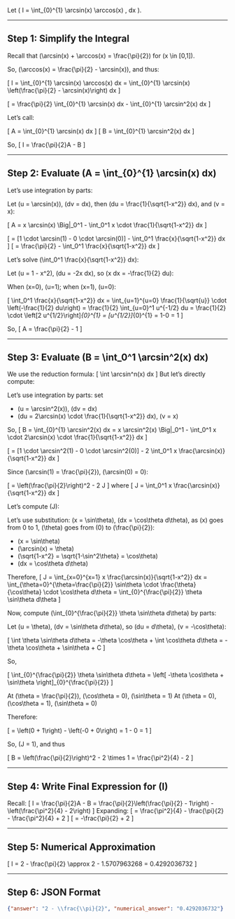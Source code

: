Let \( I = \int_{0}^{1} \arcsin(x) \arccos(x) \, dx \).

---

## Step 1: Simplify the Integral

Recall that \(\arcsin(x) + \arccos(x) = \frac{\pi}{2}\) for \(x \in [0,1]\).

So, \(\arccos(x) = \frac{\pi}{2} - \arcsin(x)\), and thus:

\[
I = \int_{0}^{1} \arcsin(x) \arccos(x) dx = \int_{0}^{1} \arcsin(x) \left(\frac{\pi}{2} - \arcsin(x)\right) dx
\]

\[
= \frac{\pi}{2} \int_{0}^{1} \arcsin(x) dx - \int_{0}^{1} \arcsin^2(x) dx
\]

Let’s call:

\[
A = \int_{0}^{1} \arcsin(x) dx
\]
\[
B = \int_{0}^{1} \arcsin^2(x) dx
\]

So,
\[
I = \frac{\pi}{2}A - B
\]

---

## Step 2: Evaluate \(A = \int_{0}^{1} \arcsin(x) dx\)

Let’s use integration by parts:

Let \(u = \arcsin(x)\), \(dv = dx\), then \(du = \frac{1}{\sqrt{1-x^2}} dx\), and \(v = x\):

\[
A = x \arcsin(x) \Big|_0^1 - \int_0^1 x \cdot \frac{1}{\sqrt{1-x^2}} dx
\]

\[
= [1 \cdot \arcsin(1) - 0 \cdot \arcsin(0)] - \int_0^1 \frac{x}{\sqrt{1-x^2}} dx
\]
\[
= \frac{\pi}{2} - \int_0^1 \frac{x}{\sqrt{1-x^2}} dx
\]

Let’s solve \(\int_0^1 \frac{x}{\sqrt{1-x^2}} dx\):

Let \(u = 1 - x^2\), \(du = -2x dx\), so \(x dx = -\frac{1}{2} du\):

When \(x=0\), \(u=1\); when \(x=1\), \(u=0\):

\[
\int_0^1 \frac{x}{\sqrt{1-x^2}} dx = \int_{u=1}^{u=0} \frac{1}{\sqrt{u}} \cdot \left(-\frac{1}{2} du\right)
= \frac{1}{2} \int_{u=0}^1 u^{-1/2} du
= \frac{1}{2} \cdot \left[2 u^{1/2}\right]_{0}^{1}
= [u^{1/2}]_{0}^{1} = 1-0 = 1
\]

So,
\[
A = \frac{\pi}{2} - 1
\]

---

## Step 3: Evaluate \(B = \int_0^1 \arcsin^2(x) dx\)

We use the reduction formula:
\[
\int \arcsin^n(x) dx
\]
But let’s directly compute:

Let’s use integration by parts: set
- \(u = \arcsin^2(x)\), \(dv = dx\)
- \(du = 2\arcsin(x) \cdot \frac{1}{\sqrt{1-x^2}} dx\), \(v = x\)

So,
\[
B = \int_{0}^{1} \arcsin^2(x) dx = x \arcsin^2(x) \Big|_0^1 - \int_0^1 x \cdot 2\arcsin(x) \cdot \frac{1}{\sqrt{1-x^2}} dx
\]

\[
= [1 \cdot \arcsin^2(1) - 0 \cdot \arcsin^2(0)] - 2 \int_0^1 x \frac{\arcsin(x)}{\sqrt{1-x^2}} dx
\]

Since \(\arcsin(1) = \frac{\pi}{2}\), \(\arcsin(0) = 0\):

\[
= \left(\frac{\pi}{2}\right)^2 - 2 J
\]
where
\[
J = \int_0^1 x \frac{\arcsin(x)}{\sqrt{1-x^2}} dx
\]

Let’s compute \(J\):

Let’s use substitution: \(x = \sin\theta\), \(dx = \cos\theta d\theta\), as \(x\) goes from 0 to 1, \(\theta\) goes from \(0\) to \(\frac{\pi}{2}\):

- \(x = \sin\theta\)
- \(\arcsin(x) = \theta\)
- \(\sqrt{1-x^2} = \sqrt{1-\sin^2\theta} = \cos\theta\)
- \(dx = \cos\theta d\theta\)

Therefore,
\[
J = \int_{x=0}^{x=1} x \frac{\arcsin(x)}{\sqrt{1-x^2}} dx = \int_{\theta=0}^{\theta=\frac{\pi}{2}} \sin\theta \cdot \frac{\theta}{\cos\theta} \cdot \cos\theta d\theta = \int_{0}^{\frac{\pi}{2}} \theta \sin\theta d\theta
\]

Now, compute \(\int_{0}^{\frac{\pi}{2}} \theta \sin\theta d\theta\) by parts:

Let \(u = \theta\), \(dv = \sin\theta d\theta\), so \(du = d\theta\), \(v = -\cos\theta\):

\[
\int \theta \sin\theta d\theta = -\theta \cos\theta + \int \cos\theta d\theta = -\theta \cos\theta + \sin\theta + C
\]

So,

\[
\int_{0}^{\frac{\pi}{2}} \theta \sin\theta d\theta = \left[ -\theta \cos\theta + \sin\theta \right]_{0}^{\frac{\pi}{2}}
\]

At \(\theta = \frac{\pi}{2}\), \(\cos\theta = 0\), \(\sin\theta = 1\)
At \(\theta = 0\), \(\cos\theta = 1\), \(\sin\theta = 0\)

Therefore:

\[
= \left(0 + 1\right) - \left(-0 + 0\right) = 1 - 0 = 1
\]

So, \(J = 1\), and thus

\[
B = \left(\frac{\pi}{2}\right)^2 - 2 \times 1 = \frac{\pi^2}{4} - 2
\]

---

## Step 4: Write Final Expression for \(I\)

Recall:
\[
I = \frac{\pi}{2}A - B = \frac{\pi}{2}\left(\frac{\pi}{2} - 1\right) - \left(\frac{\pi^2}{4} - 2\right)
\]
Expanding:
\[
= \frac{\pi^2}{4} - \frac{\pi}{2} - \frac{\pi^2}{4} + 2
\]
\[
= -\frac{\pi}{2} + 2
\]

---

## Step 5: Numerical Approximation

\[
I = 2 - \frac{\pi}{2} \approx 2 - 1.5707963268 = 0.4292036732
\]

---

## Step 6: JSON Format

```json
{"answer": "2 - \\frac{\\pi}{2}", "numerical_answer": "0.4292036732"}
```